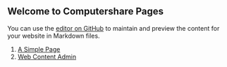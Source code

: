## Welcome to Computershare Pages

You can use the [editor on GitHub](https://github.com/computersharehome/computersharehome.github.io/edit/master/README.md) to maintain and preview the content for your website in Markdown files.

1. [A Simple Page](https://computersharehome.github.io/my-simple-page/)
2. [Web Content Admin](https://computersharehome.github.io/webcontentadmin/)
